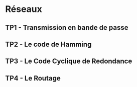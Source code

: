 # Réseaux

## TP1 - Transmission en bande de passe
## TP2 - Le code de Hamming
## TP3 - Le Code Cyclique de Redondance
## TP4 - Le Routage
